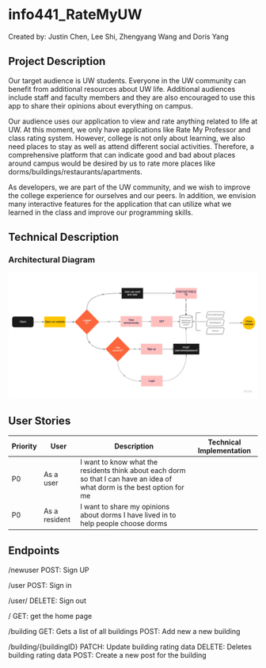 # info441_RateMyUW

Created by: Justin Chen, Lee Shi, Zhengyang Wang and Doris Yang

## Project Description

Our target audience is UW students. Everyone in the UW community can benefit from additional resources about UW life. Additional audiences include staff and faculty members and they are also encouraged to use this app to share their opinions about everything on campus.

Our audience uses our application to view and rate anything related to life at UW. At this moment, we only have applications like Rate My Professor and class rating system. However, college is not only about learning, we also need places to stay as well as attend different social activities. Therefore, a comprehensive platform that can indicate good and bad about places around campus would be desired by us to rate more places like dorms/buildings/restaurants/apartments.

As developers, we are part of the UW community, and we wish to improve the college experience for ourselves and our peers. In addition, we envision many interactive features for the application that can utilize what we learned in the class and improve our programming skills. 

## Technical Description
### Architectural Diagram
![title](diagrams/Flowchart.jpg)

## User Stories
| Priority      | User | Description      | Technical Implementation      |
| ----------- | ----------- | ----------- | ----------- |
| P0      | As a user       | I want to know what the residents think about each dorm so that I can have an idea of what dorm is the best option for me       ||
| P0   | As a resident        |I want to share my opinions about dorms I have lived in to help people choose dorms          ||

## Endpoints
/newuser
POST: Sign UP

/user
POST: Sign in

/user/
DELETE: Sign out

/
GET: get the home page

/building 
GET: Gets a list of all buildings 
POST: Add new a new building 

/building/{buildingID}
PATCH: Update building rating data
DELETE: Deletes building rating data
POST: Create a new post for the building
